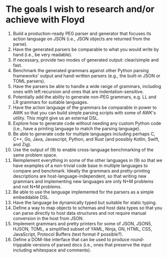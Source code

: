 # The goals I wish to research and/or achieve with Floyd

1.  Build a production-ready PEG parser and generator that focuses its
    action language on JSON (i.e., JSON objects are returned from the
    parse).
2.  Have the generated parsers be comparable to what you would write by
    hand (i.e., be very readable).
3.  If necessary, provide two modes of generated output: clear/simple and
    fast.
4.  Benchmark the generated grammars against other Python parsing
    frameworks' output and hand-written parsers (e.g., the built-in JSON
    or TOML parsers).
5.  Have the parsers be able to handle a wide range of grammars, including
    ones with left recursion and ones that are indentation-sensitive.
6.  Potentially add the ability to generate non-PEG grammars, e.g. LL and
    LR grammars for suitable languages.
7.  Have the action language of the grammars be comparable in power to AWK
    so that you can build simple parsing scripts with some of AWK's
    utility. This might give us an external DSL.
8.  Explore how to generate code without needing any custom Python code
    (i.e., have a printing language to match the parsing language).
9.  Be able to generate code for multiple languages including perhaps C,
    C++, Go, Java, Javascript, Python, and Rust (and possibly Kotlin,
    Swift, and Zig).
10. Use the output of (9) to enable cross-language benchmarking of the
    same problem space.
11. Reimplement everything in some of the other languages in (9) so that
    we have examples of a non-trivial code base in multiple languages to
    compare and benchmark. Ideally the grammars and pretty-printing
    descriptions are host-language-independent, so that writing new
    grammars and implementing new languages are only N+M problems and not
    N*M problems.
12. Be able to use the language implemented for the parsers as a simple
    embeddable DSL. 
13. Have the language be dynamically typed but suitable for static typing.
14. Define a way to map objects to schemas and host data types so that you
    can parse directly to host data structures and not require manual 
    conversion in the host from JSON.
15. Implement grammars and pretty printers for some of JSON, JSON5, HJSON,
    TOML, a simplified subset of YAML, Ninja, GN, HTML, CSS, JavaScript,
    Protocol Buffers (text format if possible?).
16. Define a DOM-like interface that can be used to produce round-trippable
    versions of parsed docs (i.e., ones that preserve the input including
    whitespace and comments).
